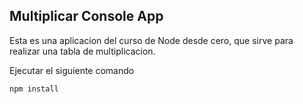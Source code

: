 

## Multiplicar Console App

Esta es una aplicacion del curso de Node desde cero, que 
sirve para realizar una tabla de multiplicacion.

Ejecutar el siguiente comando

```
npm install
```
